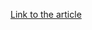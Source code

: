 [Link to the article](https://www.huntress.com/blog/how-to-know-if-your-screenconnect-server-is-hacked)
